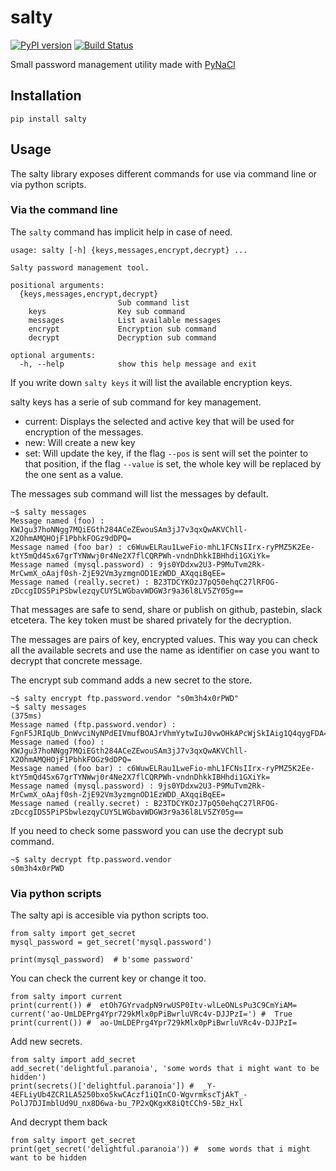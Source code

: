 # salty

[![PyPI version][pypi-badge]][pypi-link]
[![Build Status][travis-badge]][travis-link]

Small password management utility made with [PyNaCl](pynacl)

## Installation

    pip install salty

## Usage

The salty library exposes different commands for use via command line or via python scripts.

### Via the command line

The `salty` command has implicit help in case of need.

    usage: salty [-h] {keys,messages,encrypt,decrypt} ...

    Salty password management tool.

    positional arguments:
      {keys,messages,encrypt,decrypt}
                            Sub command list
        keys                Key sub command
        messages            List available messages
        encrypt             Encryption sub command
        decrypt             Decryption sub command

    optional arguments:
      -h, --help            show this help message and exit

If you write down `salty keys` it will list the available encryption keys.

salty keys has a serie of sub command for key management.

  * current: Displays the selected and active key that will be used for encryption
  of the messages.
  * new: Will create a new key
  * set: Will update the key, if the flag `--pos` is sent will set the pointer
  to that position, if the flag `--value` is set, the whole key will be replaced
  by the one sent as a value.

The messages sub command will list the messages by default.

    ~$ salty messages
    Message named (foo) : KWJgu37hoNNgg7MQiEGth284ACeZEwouSAm3jJ7v3qxQwAKVChll-X2OhmAMQHOjF1PbhkFOGz9dDPQ=
    Message named (foo bar) : c6WuwELRau1LweFio-mhL1FCNsIIrx-ryPMZ5K2Ee-ktY5mQd4Sx67grTYNWwj0r4Ne2X7flCQRPWh-vndnDhkkIBHhdi1GXiYk=
    Message named (mysql.password) : 9js0YDdxw2U3-P9MuTvm2Rk-MrCwmX_oAajf0sh-ZjE92Vm3yzmgnOD1EzWDD_AXqqiBqEE=
    Message named (really.secret) : B23TDCYKOzJ7pQ50ehqC27lRFOG-zDccgIDS5PiPSbwlezqyCUY5LWGbavWDGW3r9a36l8LV5ZY05g==

That messages are safe to send, share or publish on github, pastebin, slack etcetera.
The key token must be shared privately for the decryption.

The messages are pairs of key, encrypted values. This way you can check
all the available secrets and use the name as identifier on case you want to
decrypt that concrete message.

The encrypt sub command adds a new secret to the store.

    ~$ salty encrypt ftp.password.vendor "s0m3h4x0rPWD"
    ~$ salty messages                                                                                                                                                                   (375ms)
    Message named (ftp.password.vendor) : FgnF5JRIqUb_DnWvciNyNPdEIVmufBOAJrVhmYytwIuJ0vwOHkAPcWjSkIAig1Q4qygFDA==
    Message named (foo) : KWJgu37hoNNgg7MQiEGth284ACeZEwouSAm3jJ7v3qxQwAKVChll-X2OhmAMQHOjF1PbhkFOGz9dDPQ=
    Message named (foo bar) : c6WuwELRau1LweFio-mhL1FCNsIIrx-ryPMZ5K2Ee-ktY5mQd4Sx67grTYNWwj0r4Ne2X7flCQRPWh-vndnDhkkIBHhdi1GXiYk=
    Message named (mysql.password) : 9js0YDdxw2U3-P9MuTvm2Rk-MrCwmX_oAajf0sh-ZjE92Vm3yzmgnOD1EzWDD_AXqqiBqEE=
    Message named (really.secret) : B23TDCYKOzJ7pQ50ehqC27lRFOG-zDccgIDS5PiPSbwlezqyCUY5LWGbavWDGW3r9a36l8LV5ZY05g==

If you need to check some password you can use the decrypt sub command.

    ~$ salty decrypt ftp.password.vendor
    s0m3h4x0rPWD


### Via python scripts

The salty api is accesible via python scripts too.

    from salty import get_secret
    mysql_password = get_secret('mysql.password')

    print(mysql_password)  # b'some password'

You can check the current key or change it too.

    from salty import current
    print(current()) #  etOh7GYrvadpN9rwUSP0Itv-wlLeONLsPu3C9CmYiAM=
    current('ao-UmLDEPrg4Ypr729kMlx0pPiBwrluVRc4v-DJJPzI=') #  True
    print(current()) #  ao-UmLDEPrg4Ypr729kMlx0pPiBwrluVRc4v-DJJPzI=


Add new secrets.

    from salty import add_secret
    add_secret('delightful.paranoia', 'some words that i might want to be hidden')
    print(secrets()['delightful.paranoia']) #  _Y-4EFLiyUb4ZCR1LA5250bxo5kwCAczf1iQInCO-WgvrmkscTjAkT_-PolJ7DJImblUd9U_nx8D6wa-bu_7P2xQKgxK8iQtCCh9-5Bz_Hxl

And decrypt them back

    from salty import get_secret
    print(get_secret('delightful.paranoia')) #  some words that i might want to be hidden



[pynacl]: https://github.com/pyca/pynacl
[travis-link]: https://travis-ci.org/Markcial/salty
[travis-badge]: https://travis-ci.org/Markcial/salty.svg?branch=master
[pypi-link]: https://badge.fury.io/py/Salty
[pypi-badge]: https://badge.fury.io/py/Salty.svg
